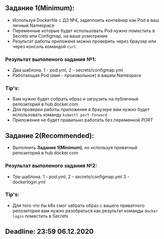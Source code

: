 ## Задание 1(Minimum):
* Используя Dockerfile c ДЗ №4, задеплоить контейнер как Pod в ваш личный Namespace
* Переменные которые будет использовать Pod нужно поместить в Secrets или Configmap, на ваше усмотрение
* Результат работы приложеня можно проверить через браузер или через консоль командой `curl`

### Результат выполеного задания №1:
* Два шаблона. 1 - pod.yml, 2 - secrets/configmap.yml
* Работающая Pod (имя - произвольное) в вашем Namespace

### Tip's:
* Вам нужно будет собрать образ и загрузить на публичный репозиторий в hub.docker.com 
* Для проверки работы приложения в браузере вам нужно будет использовать команду `kubectl port-forward`
* Приложение не будет правильно работать без переменной *PORT*

## Задание 2(Recommended):
* Выполнить **Задание 1(Minimum)**, но используя приватный репозиторий в hub.docker.com

### Результат выполеного задания №2:
* Три шаблона. 1 - pod.yml, 2 - secrets/configmap.yml 3 - dockerlogin.yml

### Tip's:
* Для того что бы k8s смог забрать образ с вашего приватного репозитория вам нужно разобраться как результат команды `docker login` поместить в Secrets

## Deadline: 23:59 06.12.2020
